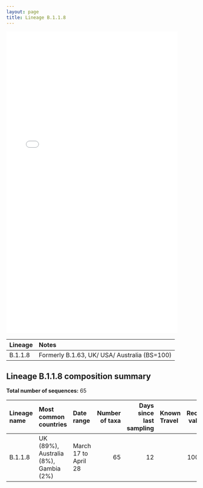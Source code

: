 ```yaml
---
layout: page
title: Lineage B.1.1.8
---
```




<embed src="../assets/images/B.1.1.8.pdf" type="application/pdf" width="90%" height="800px" />


| Lineage | Notes |
|:-----|:-----|
| B.1.1.8 | Formerly B.1.63, UK/ USA/ Australia (BS=100) |

<h2>Lineage B.1.1.8 composition summary </h2>

<strong>Total number of sequences:</strong> 65

| Lineage name | Most common countries | Date range | Number of taxa |  Days since last sampling | Known Travel | Recall value |
|:-----|:-----|:-------|-------:|-------:|:---------|--------:|
| B.1.1.8 | UK (89%), Australia (8%), Gambia (2%) | March 17 to April 28 | 65 | 12 |  | 100.0 |
